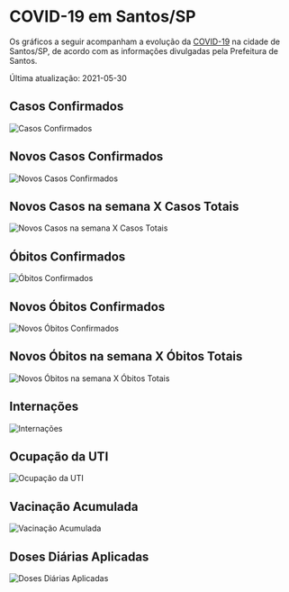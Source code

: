 # COVID-19 em Santos/SP

Os gráficos a seguir acompanham a evolução da [COVID-19](about.md) na cidade de Santos/SP, de acordo com as informações divulgadas pela Prefeitura de Santos.

Última atualização: 2021-05-30

## Casos Confirmados

![Casos Confirmados](/img/cases.svg)

## Novos Casos Confirmados

![Novos Casos Confirmados](/img/newcases.svg)

## Novos Casos na semana X Casos Totais

![Novos Casos na semana X Casos Totais](/img/newcasescases.svg)

## Óbitos Confirmados

![Óbitos Confirmados](/img/deaths.svg)

## Novos Óbitos Confirmados

![Novos Óbitos Confirmados](/img/newdeaths.svg)

## Novos Óbitos na semana X Óbitos Totais

![Novos Óbitos na semana X Óbitos Totais](/img/newdeathsdeaths.svg)

## Internações

![Internações](/img/hospitalization.svg)

## Ocupação da UTI

![Ocupação da UTI](/img/ICUOccupation.svg)

## Vacinação Acumulada

![Vacinação Acumulada](/img/vaccinedoses.svg)

## Doses Diárias Aplicadas

![Doses Diárias Aplicadas](/img/newvaccinedoses.svg)

